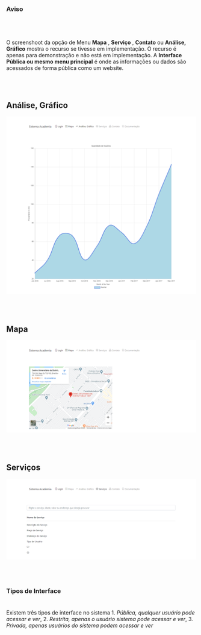 ### Aviso

#

<br/>

O screenshoot da opção de Menu **Mapa** , **Serviço** , **Contato** ou **Análise, Gráfico** mostra o recurso se tivesse em implementação. O recurso é apenas para demonstração e não está em implementação. A **Interface Pública ou mesmo menu principal** é onde as informações ou dados são acessados de forma pública como um website.

<br/>
<br/>

## Análise, Gráfico

![Interface](public/public-interface_content1.png)

<br/>
<br/>

## Mapa

![Interface](public/public-interface_content2.png)

<br/>
<br/>

## Serviços

![Interface](public/public-interface_content4.png)

<br/>
<br/>


### Tipos de Interface
#

Existem três tipos de interface no sistema 1. *Pública, qualquer usuário pode acessar e ver*,  2. *Restrita, apenas o usuário sistema pode acessar e ver*, 3. *Privada, apenas usuários do sistema podem acessar e ver*

<br/>


<br/>
<br/>
